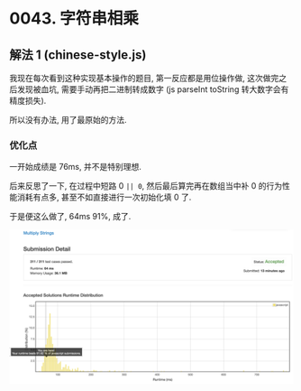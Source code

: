 # 0043. 字符串相乘

## 解法 1 (chinese-style.js)

我现在每次看到这种实现基本操作的题目, 第一反应都是用位操作做, 这次做完之后发现被血坑, 需要手动再把二进制转成数字 (js parseInt toString 转大数字会有精度损失).

所以没有办法, 用了最原始的方法.

### 优化点

一开始成绩是 76ms, 并不是特别理想.
 
后来反思了一下, 在过程中短路 0 `|| 0`, 然后最后算完再在数组当中补 0 的行为性能消耗有点多, 甚至不如直接进行一次初始化填 0 了.

于是便这么做了, 64ms 91%, 成了. 

![成绩](assets/chinese-style.png)
